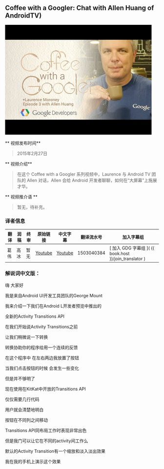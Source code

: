 ## Coffee with a Googler: Chat with Allen Huang of AndroidTV)

![video_screenshot](images/4hsa7uJFyx8.jpg) 

** 视频发布时间**
 
> 2015年2月27日

** 视频介绍**

>  在这个 Coffee with a Googler 系列视频中，Laurence 与 Android TV 团队的 Allen 对话，Allen 会给 Android 开发者聊聊，如何在“大屏幕”上施展才华。

** 视频推介语 **

>  暂无，待补充。

### 译者信息

| 翻译 | 润稿 | 终审 | 原始链接 | 中文字幕 |  翻译流水号  |  加入字幕组  |
| ----|----|----|----|----|----|----|
| 葛伟  | 高冰 | 暂无 | [ Youtube ]( https://www.youtube.com/watch?v=4hsa7uJFyx8 )  |  [ Youtube ]( https://www.youtube.com/watch?v=2mGX2mORBhQ )  | 1503040384 | [ 加入 GDG 字幕组 ]( {{ book.host }}/join_translator ) |

### 解说词中文版：

嗨  大家好

我是来自Android UI开发工具团队的George Mount

我来介绍一下我们在Android L开发者预览中推出的

全新的Activity Transitions API

在我们开始说Activity Transitions之前

让我们稍微说一下转换

转换协助你的程序给用一个连续的反馈

在这个程序中  在左右两边我放置了按钮

当我们点击按钮的时候 会发生一些变化

但是并不够明了

现在使用在KitKat中开放的Transitions API

仅仅需要几行代码

用户就会清楚地明白

按钮在不同列之间移动

Transitions API同布局工作时表现非常出色

但是我门可以让它在不同的activity间工作么

默认的Activity Transition有一个缩放和淡入淡出效果

我在我的手机上演示这个效果